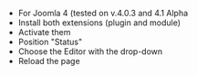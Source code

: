 * For Joomla 4 (tested on v.4.0.3 and 4.1 Alpha
* Install both extensions (plugin and module)
* Activate them
* Position "Status"
* Choose the Editor with the drop-down
* Reload the page
